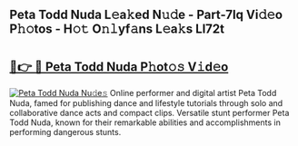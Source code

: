 ## Peta Todd Nuda L𝚎a𝚔ed N𝚞𝚍e - Part-7Iq Vi𝚍𝚎o P𝚑𝚘tos - H𝚘𝚝 O𝚗𝚕yf𝚊ns L𝚎a𝚔s Ll72t

# <h2><a href="http://kf6gfb.oniu.top/?m=Peta+Todd+Nuda">🔗👉 🔴 Peta Todd Nuda P𝚑ot𝚘𝚜 V𝚒d𝚎o</a></h2>

[![Peta Todd Nuda Nu𝚍e𝚜](https://i.imgur.com/0qMVB7G.gif)](http://kf6gfb.oniu.top/?m=Peta+Todd+Nuda)
Online performer and digital artist Peta Todd Nuda, famed for publishing dance and lifestyle tutorials through solo and collaborative dance acts and compact clips. Versatile stunt performer Peta Todd Nuda, known for their remarkable abilities and accomplishments in performing dangerous stunts.  
